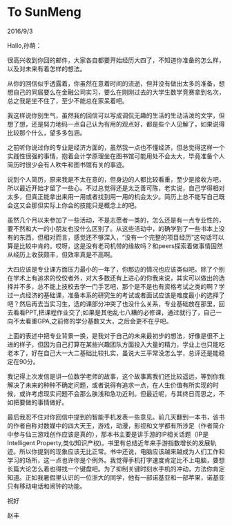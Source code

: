 ﻿# To SunMeng
2016/9/3

Hallo,孙萌：

很高兴收到你回的邮件，大家各自都要开始经历大四了，不知道你准备的怎么样，以及对未来有着怎样的想法。

从你的回信似乎透露着，你虽然在意着时间的流逝，但并没有做出太多的准备，想想自己的同届要么在金融公司实习，要么在刚刚过去的大学生数学竞赛拿到名次，总之我是坐不住了，至少不能总在家呆着吧。

我这样说你别生气，虽然我的回信可以写成调侃无趣的生活的生动活泼的文字，但想了想，还是努力地码一点自己认为有用的观点好，都是些个人见解了，如果说得比较那个什么，望多多包涵。

之前听你说过你的专业是经济方面的，虽然我一点也不懂经济，但总觉得这样一个实践性很强的事情，抱着会计学原理坐在图书馆可能用处不会太大，毕竟准备个人简历时很少会有人吹牛和图书馆有关的事迹。

说到个人简历，原来我是不太在意的，但身边的人都比较看重，至少是接收方吧，所以最近开始才留了一些心。不过总觉得还是太乏善可陈，老实说，自己学得相对太多，但真正能拿出来用一用或者找到用一用的机会太少。简历上总不能写自己既会这又会那但实际上你会的技能只是概念上的吧。

虽然几个月以来参加了一些活动，不是志愿者一类的，怎么还是有一点专业性的，要不然和大一的小朋友也没什么区别了。从这些活动中，的确学到了一些书本上没有的东西，但相对而言，感觉还不够深入，“没有一个完整的项目经历”这句话可以算是比较中肯的。哎呀，这是没有老司机带的缘故吗？和peers探索着做事情固然从经历上收获颇丰，但效率真是不高啊。

大四应该是专业课方面压力最小的一年了，你那边的情况也应该类似吧。除了个别在学术上有追求的佼佼者外，对大多数还有上进心的你我来说，其实可以做出的选择并不多，总不能上技校去学一门手艺吧，那个是不是也有资格考试之类的啊？学过一点经济的基础课，准备本系的研究生的考试或者面试应该是难度最小的选择了吧？然后再去当实习生，选的课部分冲突了也没什么关系，专业基础放在那里，回去看看PPT,把课程作业交了;如果是其他乱七八糟的必修课，通过就行了，自己一向不太看重GPA,之前修的学分基数又大，之后会更不在乎吧。

上面的表述中把专业背景一换，是我对于自己的未来最初步的想法，好像是很不上进的样子，但因为自己打算在某些兴趣团队方面投入大量的精力，学业上也只能吃老本了，好在自己大一大二基础比较扎实，虽说大三平常没怎么学，总评还是能稳定在90分。

我记得上次发信是讲一位数学老师的故事，这个故事离我们还比较遥远，等到你我解决了未来的种种不确定问题，或者说得有追求一点，在人生价值有所实现的时候，或许考虑现实问题不会那么肤浅和急功近利。但最近呢，与其终日而思之，不如把要做的事情做好。

最后我忍不住对你回信中提到的智能手机发表一些意见。前几天翻到一本书，该书的作者自称对数媒中的四大天王，游戏，动漫，影视和文学都有所涉足（作者简介中参与仙三游戏创作应该是真的），那本书主要是讲手游的IP相关话题（IP是Intelligent Property,类似知识产权)。书里有总结近年来手游指数增长的发展轨迹。所以你提到的现象应该无比正常。书中还说，电脑应该越来越成为人们工作和学习的场所，这一点也许你是个例外。我觉得手机打字速度肯定比不上电脑，要想长篇大论怎么着也得找一个键盘吧。为了抑制关键时刻水手机的冲动，方法你肯定知道。正如我暑假里认识的一位浙大的同学，他有一部诺基亚和一部苹果，诺基亚只有移动电话和闹钟的功能。

祝好

赵丰